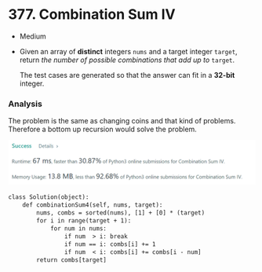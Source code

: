 # 377. Combination Sum IV

* Medium
*   Given an array of **distinct** integers `nums` and a target integer `target`, return _the number of possible combinations that add up to_ `target`.

    The test cases are generated so that the answer can fit in a **32-bit** integer.

    &#x20;

### Analysis&#x20;

The problem is the same as changing coins and that kind of problems. Therefore a bottom up recursion would solve the problem.&#x20;

![](<../../.gitbook/assets/image (22) (1) (1) (1).png>)

```
class Solution(object):
    def combinationSum4(self, nums, target):
        nums, combs = sorted(nums), [1] + [0] * (target)
        for i in range(target + 1):
            for num in nums:
                if num  > i: break
                if num == i: combs[i] += 1
                if num  < i: combs[i] += combs[i - num]
        return combs[target]
```
